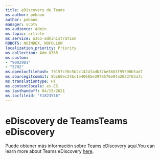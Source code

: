 ```yaml
---
title: eDiscovery de Teams
ms.author: pebaum
author: pebaum
manager: scotv
ms.audience: Admin
ms.topic: article
ms.service: o365-administration
ROBOTS: NOINDEX, NOFOLLOW
localization_priority: Priority
ms.collection: Adm_O365
ms.custom:
- "9002981"
- "5702"
ms.openlocfilehash: 79157cf0c5b2c1424fadb37be5883f95590b5ad7
ms.sourcegitcommit: 8bc60ec34bc1e40685e3976576e04a2623f63a7c
ms.translationtype: HT
ms.contentlocale: es-ES
ms.lasthandoff: 04/15/2021
ms.locfileid: "51823516"
---
```

# <a name="teams-ediscovery"></a><span data-ttu-id="308bf-102">eDiscovery de Teams</span><span class="sxs-lookup"><span data-stu-id="308bf-102">Teams eDiscovery</span></span>

<span data-ttu-id="308bf-103">Puede obtener más información sobre Teams eDiscovery [aquí](https://docs.microsoft.com/microsoftteams/ediscovery-investigation).</span><span class="sxs-lookup"><span data-stu-id="308bf-103">You can learn more about Teams eDiscovery [here](https://docs.microsoft.com/microsoftteams/ediscovery-investigation).</span></span>
